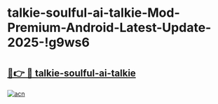 # talkie-soulful-ai-talkie-Mod-Premium-Android-Latest-Update-2025-!g9ws6

# <h2><a href="https://69xq3n.esa.edu.pl?title=talkie-soulful-ai-talkie&ref=g9ws6">🔗👉 🔴 talkie-soulful-ai-talkie</a></h2>

[![acn](https://github.com/user-attachments/assets/0f9c940e-d8b0-45ae-aac7-cd30a18b3e1c)](https://69xq3n.esa.edu.pl?title=talkie-soulful-ai-talkie&ref=g9ws6)

